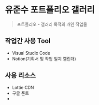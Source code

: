 # 유준수 포트폴리오 갤러리

> 포트폴리오 - 갤러리 목적의 개인 작업물

## 작업간 사용 Tool
- Visual Studio Code
- Notion(기획서 및 작업 일지 캘린더)

## 사용 리소스
- Lottie CDN
- 구글 폰트
- 
